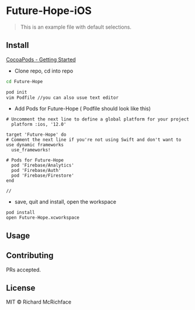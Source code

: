# Future-Hope-iOS

> This is an example file with default selections.

## Install


[CocoaPods - Getting Started](https://guides.cocoapods.org/using/getting-started.html)




-  Clone repo, cd into repo

```bash
cd Future-Hope

pod init
vim Podfile //you can also usue text editor

```

-  Add Pods for Future-Hope ( Podfile should look like this)
```
# Uncomment the next line to define a global platform for your project
  platform :ios, '12.0'

target 'Future-Hope' do
# Comment the next line if you're not using Swift and don't want to use dynamic frameworks
  use_frameworks!

# Pods for Future-Hope
  pod 'Firebase/Analytics'
  pod 'Firebase/Auth'
  pod 'Firebase/Firestore'
end

//

```
- save, quit and install, open the workspace

```
pod install
open Future-Hope.xcworkspace
```


## Usage



## Contributing







PRs accepted.

## License

MIT © Richard McRichface
